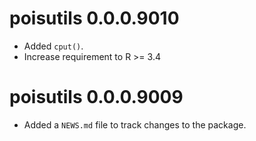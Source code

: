 <!-- NEWS.md is maintained by https://cynkra.github.io/fledge, do not edit -->

# poisutils 0.0.0.9010

- Added `cput()`.
- Increase requirement to R >= 3.4


# poisutils 0.0.0.9009

* Added a `NEWS.md` file to track changes to the package.
